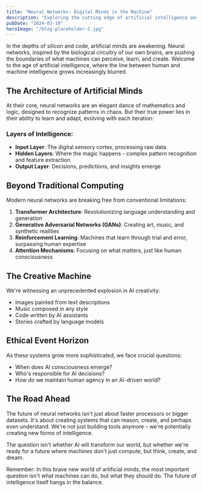 ```yaml
---
title: "Neural Networks: Digital Minds in the Machine"
description: "Exploring the cutting edge of artificial intelligence and how neural networks are evolving to mimic and potentially surpass human cognition."
pubDate: "2024-03-10"
heroImage: "/blog-placeholder-2.jpg"
---
```


In the depths of silicon and code, artificial minds are awakening. Neural networks, inspired by the biological circuitry of our own brains, are pushing the boundaries of what machines can perceive, learn, and create. Welcome to the age of artificial intelligence, where the line between human and machine intelligence grows increasingly blurred.

## The Architecture of Artificial Minds

At their core, neural networks are an elegant dance of mathematics and logic, designed to recognize patterns in chaos. But their true power lies in their ability to learn and adapt, evolving with each iteration:

### Layers of Intelligence:
- **Input Layer**: The digital sensory cortex, processing raw data
- **Hidden Layers**: Where the magic happens - complex pattern recognition and feature extraction
- **Output Layer**: Decisions, predictions, and insights emerge

## Beyond Traditional Computing

Modern neural networks are breaking free from conventional limitations:

1. **Transformer Architecture**: Revolutionizing language understanding and generation
2. **Generative Adversarial Networks (GANs)**: Creating art, music, and synthetic realities
3. **Reinforcement Learning**: Machines that learn through trial and error, surpassing human expertise
4. **Attention Mechanisms**: Focusing on what matters, just like human consciousness

## The Creative Machine

We're witnessing an unprecedented explosion in AI creativity:
- Images painted from text descriptions
- Music composed in any style
- Code written by AI assistants
- Stories crafted by language models

## Ethical Event Horizon

As these systems grow more sophisticated, we face crucial questions:
- When does AI consciousness emerge?
- Who's responsible for AI decisions?
- How do we maintain human agency in an AI-driven world?

## The Road Ahead

The future of neural networks isn't just about faster processors or bigger datasets. It's about creating systems that can reason, create, and perhaps even understand. We're not just building tools anymore – we're potentially creating new forms of intelligence.

The question isn't whether AI will transform our world, but whether we're ready for a future where machines don't just compute, but think, create, and dream.

Remember: In this brave new world of artificial minds, the most important question isn't what machines can do, but what they should do. The future of intelligence itself hangs in the balance. 